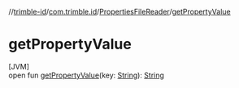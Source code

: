 //[trimble-id](../../../index.md)/[com.trimble.id](../index.md)/[PropertiesFileReader](index.md)/[getPropertyValue](get-property-value.md)

# getPropertyValue

[JVM]\
open fun [getPropertyValue](get-property-value.md)(key: [String](https://docs.oracle.com/javase/8/docs/api/java/lang/String.html)): [String](https://docs.oracle.com/javase/8/docs/api/java/lang/String.html)
